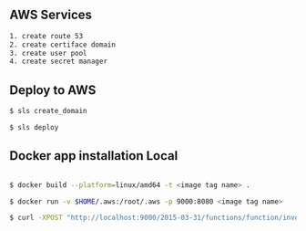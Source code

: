 
## AWS Services

```bash
1. create route 53
2. create certiface domain
3. create user pool
4. create secret manager
```

## Deploy to AWS
```bash
$ sls create_domain

$ sls deploy

```

## Docker app installation Local
```bash

$ docker build --platform=linux/amd64 -t <image tag name> .

$ docker run -v $HOME/.aws:/root/.aws -p 9000:8080 <image tag name>

$ curl -XPOST "http://localhost:9000/2015-03-31/functions/function/invocations" -d '{}'

```
